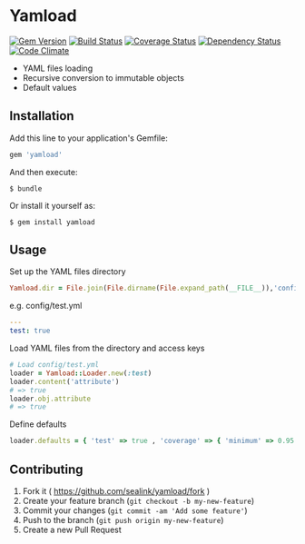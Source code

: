 # Yamload

[![Gem Version](https://badge.fury.io/rb/yamload.svg)](http://badge.fury.io/rb/yamload)
[![Build Status](https://travis-ci.org/sealink/yamload.svg?branch=master)](https://travis-ci.org/sealink/yamload)
[![Coverage Status](https://coveralls.io/repos/sealink/yamload/badge.svg)](https://coveralls.io/r/sealink/yamload)
[![Dependency Status](https://gemnasium.com/sealink/yamload.svg)](https://gemnasium.com/sealink/yamload)
[![Code Climate](https://codeclimate.com/github/sealink/yamload/badges/gpa.svg)](https://codeclimate.com/github/sealink/yamload)

* YAML files loading
* Recursive conversion to immutable objects
* Default values

## Installation

Add this line to your application's Gemfile:

```ruby
gem 'yamload'
```

And then execute:

    $ bundle

Or install it yourself as:

    $ gem install yamload

## Usage

Set up the YAML files directory
```ruby
Yamload.dir = File.join(File.dirname(File.expand_path(__FILE__)),'config')
```

e.g. config/test.yml
```yaml
---
test: true
```

Load YAML files from the directory and access keys
```ruby
# Load config/test.yml
loader = Yamload::Loader.new(:test)
loader.content('attribute')
# => true
loader.obj.attribute
# => true
```

Define defaults
```ruby
loader.defaults = { 'test' => true , 'coverage' => { 'minimum' => 0.95 } }
```

## Contributing

1. Fork it ( https://github.com/sealink/yamload/fork )
2. Create your feature branch (`git checkout -b my-new-feature`)
3. Commit your changes (`git commit -am 'Add some feature'`)
4. Push to the branch (`git push origin my-new-feature`)
5. Create a new Pull Request
